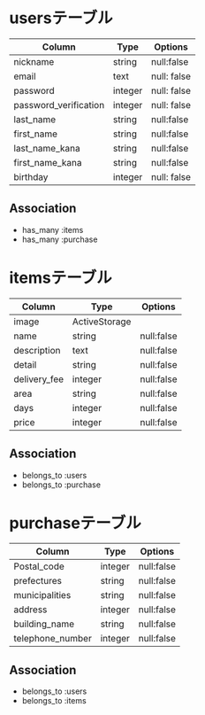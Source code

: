 

# usersテーブル

|Column|Type|Options|
|------|----|-------|
|nickname|string|null:false|
|email|text|null: false|
|password|integer|null: false|
|password_verification|integer|null: false|
|last_name|string|null:false|
|first_name|string|null:false|
|last_name_kana|string|null:false|
|first_name_kana|string|null:false|
|birthday|integer|null: false|

## Association
- has_many :items
- has_many :purchase

# itemsテーブル

|Column|Type|Options|
|------|----|-------|
|image|ActiveStorage||
|name|string|null:false|
|description|text|null:false|
|detail|string|null:false|
|delivery_fee|integer|null:false|
|area|string|null:false|
|days|integer|null:false|
|price|integer|null:false|

## Association
- belongs_to :users
- belongs_to :purchase

# purchaseテーブル

|Column|Type|Options|
|------|----|-------|
|Postal_code|integer|null:false
|prefectures|string|null:false
|municipalities|string|null:false
|address|integer|null:false
|building_name|string|null:false
|telephone_number|integer|null:false



## Association
- belongs_to :users
- belongs_to :items


